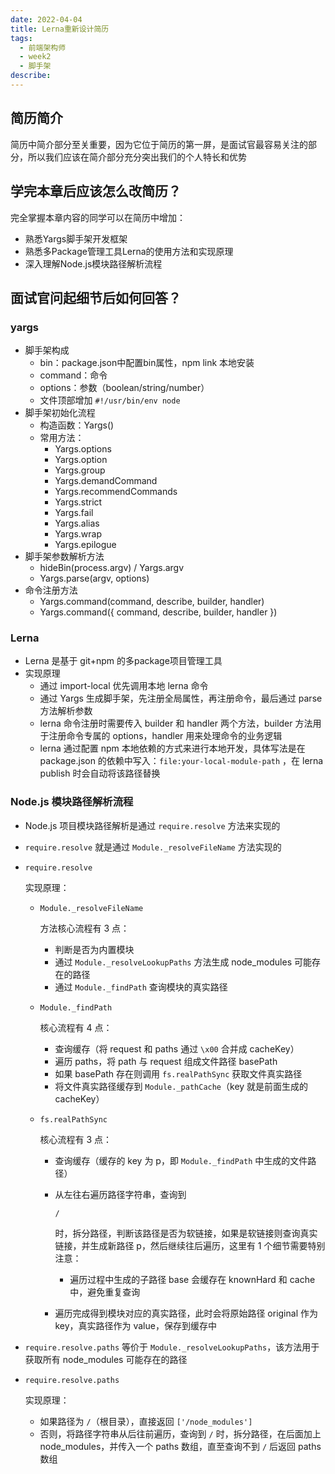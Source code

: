 ```yaml
---
date: 2022-04-04
title: Lerna重新设计简历
tags:
  - 前端架构师
  - week2
  - 脚手架
describe:
---
```




## 简历简介

简历中简介部分至关重要，因为它位于简历的第一屏，是面试官最容易关注的部分，所以我们应该在简介部分充分突出我们的个人特长和优势



## 学完本章后应该怎么改简历？

完全掌握本章内容的同学可以在简历中增加：

- 熟悉Yargs脚手架开发框架
- 熟悉多Package管理工具Lerna的使用方法和实现原理
- 深入理解Node.js模块路径解析流程



## 面试官问起细节后如何回答？

### yargs

- 脚手架构成
  - bin：package.json中配置bin属性，npm link 本地安装
  - command：命令
  - options：参数（boolean/string/number）
  - 文件顶部增加 `#!/usr/bin/env node`
- 脚手架初始化流程
  - 构造函数：Yargs()
  - 常用方法：
    - Yargs.options
    - Yargs.option
    - Yargs.group
    - Yargs.demandCommand
    - Yargs.recommendCommands
    - Yargs.strict
    - Yargs.fail
    - Yargs.alias
    - Yargs.wrap
    - Yargs.epilogue
- 脚手架参数解析方法
  - hideBin(process.argv) / Yargs.argv
  - Yargs.parse(argv, options)
- 命令注册方法
  - Yargs.command(command, describe, builder, handler)
  - Yargs.command({ command, describe, builder, handler })



### Lerna

- Lerna 是基于 git+npm 的多package项目管理工具
- 实现原理
  - 通过 import-local 优先调用本地 lerna 命令
  - 通过 Yargs 生成脚手架，先注册全局属性，再注册命令，最后通过 parse 方法解析参数
  - lerna 命令注册时需要传入 builder 和 handler 两个方法，builder 方法用于注册命令专属的 options，handler 用来处理命令的业务逻辑
  - lerna 通过配置 npm 本地依赖的方式来进行本地开发，具体写法是在 package.json 的依赖中写入：`file:your-local-module-path` ，在 lerna publish 时会自动将该路径替换



### Node.js 模块路径解析流程

- Node.js 项目模块路径解析是通过 `require.resolve` 方法来实现的

- `require.resolve` 就是通过 `Module._resolveFileName` 方法实现的

- ```
  require.resolve
  ```

   

  实现原理：

  - ```
    Module._resolveFileName
    ```

     

    方法核心流程有 3 点：

    - 判断是否为内置模块
    - 通过 `Module._resolveLookupPaths` 方法生成 node_modules 可能存在的路径
    - 通过 `Module._findPath` 查询模块的真实路径

  - ```
    Module._findPath
    ```

     

    核心流程有 4 点：

    - 查询缓存（将 request 和 paths 通过 `\x00` 合并成 cacheKey）
    - 遍历 paths，将 path 与 request 组成文件路径 basePath
    - 如果 basePath 存在则调用 `fs.realPathSync` 获取文件真实路径
    - 将文件真实路径缓存到 `Module._pathCache`（key 就是前面生成的 cacheKey）

  - ```
    fs.realPathSync
    ```

     

    核心流程有 3 点：

    - 查询缓存（缓存的 key 为 p，即 `Module._findPath` 中生成的文件路径）

    - 从左往右遍历路径字符串，查询到

       

      ```
      /
      ```

       

      时，拆分路径，判断该路径是否为软链接，如果是软链接则查询真实链接，并生成新路径 p，然后继续往后遍历，这里有 1 个细节需要特别注意：

      - 遍历过程中生成的子路径 base 会缓存在 knownHard 和 cache 中，避免重复查询

    - 遍历完成得到模块对应的真实路径，此时会将原始路径 original 作为 key，真实路径作为 value，保存到缓存中

- `require.resolve.paths` 等价于 `Module._resolveLookupPaths`，该方法用于获取所有 node_modules 可能存在的路径

- ```
  require.resolve.paths
  ```

   

  实现原理：

  - 如果路径为 `/`（根目录），直接返回 `['/node_modules']`
  - 否则，将路径字符串从后往前遍历，查询到 `/` 时，拆分路径，在后面加上 node_modules，并传入一个 paths 数组，直至查询不到 `/` 后返回 paths 数组